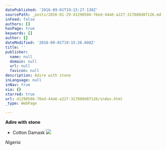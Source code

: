 ```yaml
---
datePublished: '2016-09-01T19:15:27.138Z'
sourcePath: _posts/2016-01-29-d1290586-76ed-44a6-a227-317888d8f126.md
inFeed: false
authors: []
hasPage: true
keywords: []
author: []
dateModified: '2016-09-01T19:15:26.608Z'
title: ''
publisher:
  name: null
  domain: null
  url: null
  favicon: null
description: Adire with stone
inLanguage: null
inNav: true
via: {}
starred: true
url: d1290586-76ed-44a6-a227-317888d8f126/index.html
_type: WebPage

---
```

**Adire with stone**

- Cotton Damask
![](https://s3-us-west-2.amazonaws.com/the-grid-img/p/aba3fab45a0ada0183763ad8655259fabd411ef8.jpg)

_Nigeria_